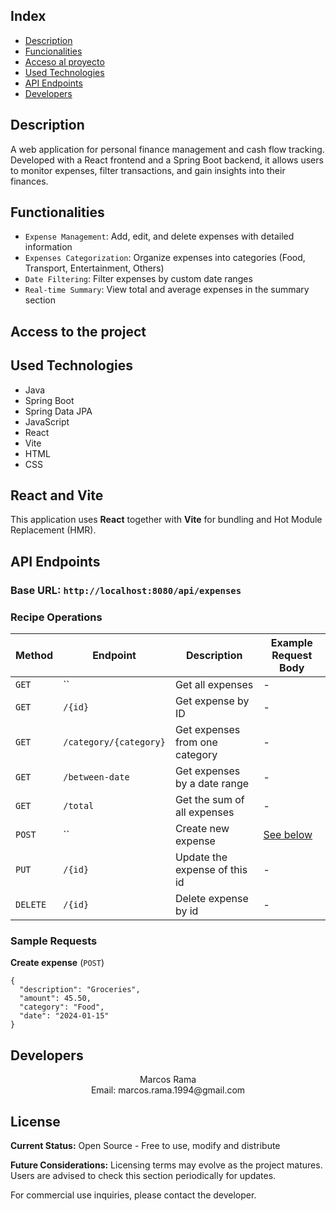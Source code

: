 
## Index

* [Description](#description)
* [Funcionalities](#functionalities)
* [Acceso al proyecto](#access-to-the-project)
* [Used Technologies](#used-technologies)
* [API Endpoints](#api-endpoints)
* [Developers](#developers)


## Description
A web application for personal finance management and cash flow tracking. Developed with a React frontend and a Spring Boot backend, it allows users to monitor expenses, filter transactions, and gain insights into their finances.

## Functionalities
- `Expense Management`: Add, edit, and delete expenses with detailed information
- `Expenses Categorization`: Organize expenses into categories (Food, Transport, Entertainment, Others)
- `Date Filtering`: Filter expenses by custom date ranges
- `Real-time Summary`: View total and average expenses in the summary section

## Access to the project


## Used Technologies
  * Java</br>
  * Spring Boot</br>
  * Spring Data JPA</br>
  * JavaScript</br>
  * React</br>
  * Vite</br>
  * HTML</br>
  * CSS</br>

## React and Vite
This application uses **React** together with **Vite** for bundling and Hot Module Replacement (HMR).

## API Endpoints

### Base URL: `http://localhost:8080/api/expenses`

### Recipe Operations

| Method | Endpoint              | Description                          | Example Request Body |
|--------|-----------------------|--------------------------------------|----------------------|
| `GET`  | ``            | Get all expenses                      | -                    |
| `GET`  | `/{id}`       | Get expense by ID                     | -                    |
| `GET`  | `/category/{category}`       | Get expenses from one category                     | -                    |
| `GET`  | `/between-date`       | Get expenses by a date range                   | -                    |
| `GET`  | `/total`       | Get the sum of all expenses                   | -                    |
| `POST` | ``            | Create new expense                    |  [See below](#-sample-requests)   |
| `PUT`  | `/{id}`       | Update the expense of this id              |-                    |
| `DELETE` | `/{id}`     | Delete expense by id                       | -                    |

###  Sample Requests

**Create expense** (`POST`)
```json:
{
  "description": "Groceries",
  "amount": 45.50,
  "category": "Food",
  "date": "2024-01-15"
}
```

## Developers

<div align= "center">Marcos Rama </div>
<div align= "center">Email: marcos.rama.1994@gmail.com</div>

## License

<div align="left">
  
**Current Status:** Open Source - Free to use, modify and distribute

**Future Considerations:** Licensing terms may evolve as the project matures. 
Users are advised to check this section periodically for updates.

For commercial use inquiries, please contact the developer.
</div>
